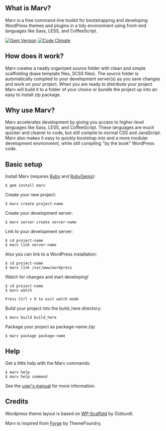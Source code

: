 ## What is Marv?

Marv is a free command-line toolkit for bootstrapping and developing WordPress themes and plugins in a tidy environment using front-end languages like Sass, LESS, and CoffeeScript.

[![Gem Version](https://badge.fury.io/rb/marv.png)](http://badge.fury.io/rb/marv)
[![Code Climate](https://codeclimate.com/github/hardpixel/marv/badges/gpa.png)](https://codeclimate.com/github/hardpixel/marv)


## How does it work?

Marv creates a neatly organized source folder with clean and simple scaffolding (base template files, SCSS files). The source folder is automatically compiled to your development server(s) as you save changes and work on your project. When you are ready to distribute your project Marv will build it to a folder of your choice or bundle the project up into an easy to install zip package.


## Why use Marv?

Marv accelerates development by giving you access to higher-level languages like Sass, LESS, and CoffeeScript. These languages are much quicker and cleaner to code, but still compile to normal CSS and JavaScript. Marv also makes it easy to quickly bootstrap into and a more modular development environment, while still compiling "by the book" WordPress code.


## Basic setup

Install Marv (requires [Ruby](http://www.ruby-lang.org/) and [RubyGems](http://rubygems.org/)):

    $ gem install marv

Create your new project:

    $ marv create project-name

Create your development server:

	$ marv server create server-name

Link to your development server:

	$ cd project-name
    $ marv link server-name

Also you can link to a WordPress installation:

	$ cd project-name
    $ marv link /var/www/wordpress

Watch for changes and start developing!

    $ cd project-name
    $ marv watch

	Press Ctrl + D to exit watch mode

Build your project into the build_here directory:

    $ marv build build_here

Package your project as package-name.zip:

    $ marv package package-name


## Help

Get a little help with the Marv commands:

    $ marv help
    $ marv help command


See the [user's manual](https://github.com/hardpixel/marv/wiki) for more information.


## Credits

Wordpress theme layout is based on [WP-Scaffold](https://github.com/gizburdt/wp-scaffold) by Gizburdt.

Marv is inspired from [Forge](https://github.com/thethemefoundry/forge) by ThemeFoundry.
